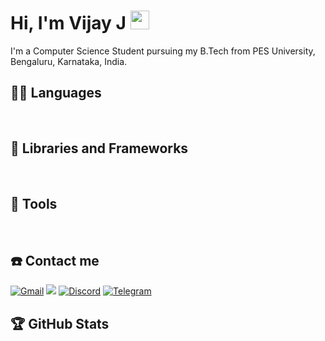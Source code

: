 # Hi, I'm Vijay J <img src="https://raw.githubusercontent.com/iampavangandhi/iampavangandhi/master/gifs/Hi.gif" width="30px">
I'm a Computer Science Student pursuing my B.Tech from PES University, Bengaluru, Karnataka, India.

## 👨‍💻 Languages
<a href=""><img alt="" src="https://img.shields.io/badge/Python-3776AB?style=for-the-badge&logo=python&logoColor=white" /></a>
<a href=""><img alt="" src="https://img.shields.io/badge/C-00599C?style=for-the-badge&logo=c&logoColor=white" /></a>
<a href=""><img alt="" src="https://img.shields.io/badge/C%2B%2B-00599C?style=for-the-badge&logo=c%2B%2B&logoColor=white" /></a>
<a href=""><img alt="" src="https://img.shields.io/badge/Java-ED8B00?style=for-the-badge&logo=java&logoColor=white" /></a>
<a href=""><img alt="" src="https://img.shields.io/badge/HTML5-E34F26?style=for-the-badge&logo=html5&logoColor=white" /></a>
<a href=""><img alt="" src="https://img.shields.io/badge/JavaScript-F7DF1E?style=for-the-badge&logo=javascript&logoColor=black" /></a>
<a href=""><img alt="" src="https://img.shields.io/badge/Rust-000000?style=for-the-badge&logo=rust&logoColor=white" /></a>
	

## 🧰 Libraries and Frameworks
<a href=""><img alt="" src="https://img.shields.io/badge/Node.js-43853D?style=for-the-badge&logo=node.js&logoColor=white" /></a>
<a href=""><img alt="" src="https://img.shields.io/badge/React-20232A?style=for-the-badge&logo=react&logoColor=61DAFB" /></a>
<a href=""><img alt="" src="https://img.shields.io/badge/Django-092E20?style=for-the-badge&logo=django&logoColor=white" /></a>


## 🔧 Tools
<a href=""><img alt="" src="https://img.shields.io/badge/Git-F05032?style=for-the-badge&logo=git&logoColor=white" /></a>
<a href=""><img alt="" src="https://img.shields.io/badge/GitHub-100000?style=for-the-badge&logo=github&logoColor=white" /></a>
<a href=""><img alt="" src="https://img.shields.io/badge/Visual_Studio_Code-0078D4?style=for-the-badge&logo=visual%20studio%20code&logoColor=white" /></a>
<a href=""><img alt="" src="https://img.shields.io/badge/GitLab-330F63?style=for-the-badge&logo=gitlab&logoColor=white" /></a>
<a href=""><img alt="" src="https://img.shields.io/badge/Notepad++-90E59A.svg?style=for-the-badge&logo=notepad%2B%2B&logoColor=black" /></a>
<a href=""><img alt="" src="https://img.shields.io/badge/Colab-F9AB00?style=for-the-badge&logo=googlecolab&color=525252" /></a>
<a href=""><img alt="" src="https://img.shields.io/badge/Jupyter-F37626.svg?&style=for-the-badge&logo=Jupyter&logoColor=white" /></a>
<a href=""><img alt="" src="https://img.shields.io/badge/Linux-FCC624?style=for-the-badge&logo=linux&logoColor=black" /></a>
<a href=""><img alt="" src="https://img.shields.io/badge/NeoVim-%2357A143.svg?&style=for-the-badge&logo=neovim&logoColor=white" /></a>
  
## ☎️ Contact me 
<a href = "mailto:operatingsystem6563@gmail.com ?subject=From your Github Profile" ><img alt="Gmail" src="https://img.shields.io/badge/Gmail-D14836?style=for-the-badge&logo=gmail&logoColor=white" /></a>
<a href = "https://www.linkedin.com/in/vijay-j-3a2ab0223" ><img src="https://img.shields.io/badge/linkedin%20-%230077B5.svg?&style=for-the-badge&logo=linkedin&logoColor=white"/></a>
<a href="https://discordapp.com/users/910874471706013736/"><img alt="Discord" src="https://img.shields.io/badge/Discord-5865F2?style=for-the-badge&logo=discord&logoColor=white" /></a>
<a href="https://t.me/Unknown070"><img alt="Telegram" src="https://img.shields.io/badge/Telegram-2CA5E0?style=for-the-badge&logo=telegram&logoColor=white" /></a>
<a href="https://signal.org/YoYoZaemon"><img alt="" src="https://img.shields.io/badge/Signal-%23039BE5.svg?&style=for-the-badge&logo=Signal&logoColor=white" /></a>
<a href="mailto:yoyozaemon123@protonmail.com ?subject=From your Github Profile"><img alt="" src="https://img.shields.io/badge/ProtonMail-8B89CC?style=for-the-badge&logo=protonmail&logoColor=white" /></a>

## 🏆 GitHub Stats
<img alt="" src="https://github-profile-summary-cards.vercel.app/api/cards/profile-details?username=yoyozaemon&theme=default" />
<img alt="" align="left" src="http://github-profile-summary-cards.vercel.app/api/cards/repos-per-language?username=yoyozaemon&theme=default" />
<img alt="" align="left" src="http://github-profile-summary-cards.vercel.app/api/cards/most-commit-language?username=yoyozaemon&theme=default" />
<img alt="" align="left" src="http://github-profile-summary-cards.vercel.app/api/cards/stats?username=yoyozaemon&theme=default" />
<img alt="" src="http://github-profile-summary-cards.vercel.app/api/cards/productive-time?username=yoyozaemon&theme=default&utcOffset=8" />
